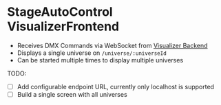 # StageAutoControl VisualizerFrontend


* Receives DMX Commands via WebSocket from [Visualizer Backend](http://github.com/StageAutoControl/visualizer) 
* Displays a single universe on `/universe/:universeId`
* Can be started multiple times to display multiple universes

TODO:
* [ ] Add configurable endpoint URL, currently only localhost is supported
* [ ] Build a single screen with all universes
